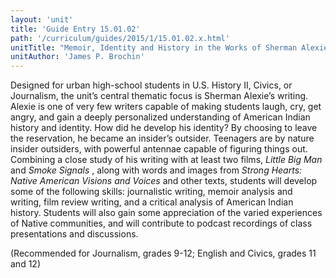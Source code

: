 ```yaml
---
layout: 'unit'
title: 'Guide Entry 15.01.02'
path: '/curriculum/guides/2015/1/15.01.02.x.html'
unitTitle: "Memoir, Identity and History in the Works of Sherman Alexie: An Insider's Outsider Perspective"
unitAuthor: 'James P. Brochin'
---
```


<main>
 <p>
  Designed for urban high-school students in U.S. History II, Civics, or Journalism, the unit’s central thematic focus is Sherman Alexie’s writing. Alexie is one of very few writers capable of making students laugh, cry, get angry, and gain a deeply personalized understanding of American Indian history and identity. How did he develop his identity? By choosing to leave the reservation, he became an insider’s outsider. Teenagers are by nature insider outsiders, with powerful antennae capable of figuring things out. Combining a close study of his writing with at least two films,
  <em>
   Little Big Man
  </em>
  and
  <em>
   Smoke Signals
  </em>
  , along with words and images from
  <em>
   Strong Hearts: Native American Visions and Voices
  </em>
  and other texts, students will develop some of the following skills: journalistic writing, memoir analysis and writing, film review writing, and a critical analysis of American Indian history. Students will also gain some appreciation of the varied experiences of Native communities, and will contribute to podcast recordings of class presentations and discussions.
 </p>
 <p>
  (Recommended for Journalism, grades 9-12; English and Civics, grades 11 and 12)
 </p>
</main>
